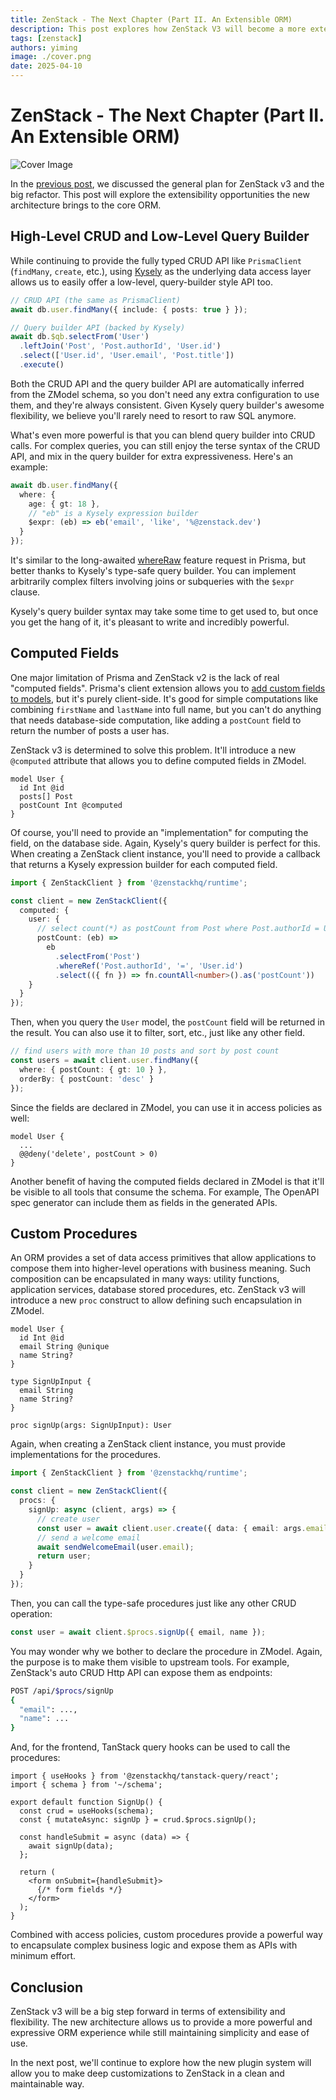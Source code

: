 ```yaml
---
title: ZenStack - The Next Chapter (Part II. An Extensible ORM)
description: This post explores how ZenStack V3 will become a more extensible ORM.
tags: [zenstack]
authors: yiming
image: ./cover.png
date: 2025-04-10
---
```


# ZenStack - The Next Chapter (Part II. An Extensible ORM)

![Cover Image](./cover.png)

In the [previous post](../next-chapter-1/index.md), we discussed the general plan for ZenStack v3 and the big refactor. This post will explore the extensibility opportunities the new architecture brings to the core ORM.

<!-- truncate -->

## High-Level CRUD and Low-Level Query Builder

While continuing to provide the fully typed CRUD API like `PrismaClient` (`findMany`, `create`, etc.), using [Kysely](https://kysely.dev/) as the underlying data access layer allows us to easily offer a low-level, query-builder style API too.

```ts
// CRUD API (the same as PrismaClient)
await db.user.findMany({ include: { posts: true } });

// Query builder API (backed by Kysely)
await db.$qb.selectFrom('User')
  .leftJoin('Post', 'Post.authorId', 'User.id')
  .select(['User.id', 'User.email', 'Post.title'])
  .execute()
```

Both the CRUD API and the query builder API are automatically inferred from the ZModel schema, so you don't need any extra configuration to use them, and they're always consistent. Given Kysely query builder's awesome flexibility, we believe you'll rarely need to resort to raw SQL anymore.

What's even more powerful is that you can blend query builder into CRUD calls. For complex queries, you can still enjoy the terse syntax of the CRUD API, and mix in the query builder for extra expressiveness. Here's an example:

```ts
await db.user.findMany({
  where: {
    age: { gt: 18 },
    // "eb" is a Kysely expression builder
    $expr: (eb) => eb('email', 'like', '%@zenstack.dev')
  }
});
```

It's similar to the long-awaited [whereRaw](https://github.com/prisma/prisma/issues/5560) feature request in Prisma, but better thanks to Kysely's type-safe query builder. You can implement arbitrarily complex filters involving joins or subqueries with the `$expr` clause.

Kysely's query builder syntax may take some time to get used to, but once you get the hang of it, it's pleasant to write and incredibly powerful.

## Computed Fields

One major limitation of Prisma and ZenStack v2 is the lack of real "computed fields". Prisma's client extension allows you to [add custom fields to models](https://www.prisma.io/docs/orm/prisma-client/queries/computed-fields), but it's purely client-side. It's good for simple computations like combining `firstName` and `lastName` into full name, but you can't do anything that needs database-side computation, like adding a `postCount` field to return the number of posts a user has. 

ZenStack v3 is determined to solve this problem. It'll introduce a new `@computed` attribute that allows you to define computed fields in ZModel.

```zmodel
model User {
  id Int @id
  posts[] Post
  postCount Int @computed
}
```

Of course, you'll need to provide an "implementation" for computing the field, on the database side. Again, Kysely's query builder is perfect for this. When creating a ZenStack client instance, you'll need to provide a callback that returns a Kysely expression builder for each computed field.

```ts
import { ZenStackClient } from '@zenstackhq/runtime';

const client = new ZenStackClient({
  computed: {
    user: {
      // select count(*) as postCount from Post where Post.authorId = User.id
      postCount: (eb) =>
        eb
          .selectFrom('Post')
          .whereRef('Post.authorId', '=', 'User.id')
          .select(({ fn }) => fn.countAll<number>().as('postCount'))
    }
  }
});
```

Then, when you query the `User` model, the `postCount` field will be returned in the result. You can also use it to filter, sort, etc., just like any other field.

```ts
// find users with more than 10 posts and sort by post count
const users = await client.user.findMany({
  where: { postCount: { gt: 10 } },
  orderBy: { postCount: 'desc' }
});
```

Since the fields are declared in ZModel, you can use it in access policies as well:

```zmodel
model User {
  ...
  @@deny('delete', postCount > 0)
}
```

Another benefit of having the computed fields declared in ZModel is that it'll be visible to all tools that consume the schema. For example, The OpenAPI spec generator can include them as fields in the generated APIs.

## Custom Procedures

An ORM provides a set of data access primitives that allow applications to compose them into higher-level operations with business meaning. Such composition can be encapsulated in many ways: utility functions, application services, database stored procedures, etc. ZenStack v3 will introduce a new `proc` construct to allow defining such encapsulation in ZModel.

```zmodel
model User {
  id Int @id
  email String @unique
  name String?
}

type SignUpInput {
  email String
  name String?
}

proc signUp(args: SignUpInput): User
```

Again, when creating a ZenStack client instance, you must provide implementations for the procedures.

```ts
import { ZenStackClient } from '@zenstackhq/runtime';

const client = new ZenStackClient({
  procs: {
    signUp: async (client, args) => {
      // create user
      const user = await client.user.create({ data: { email: args.email, name: args.name } });
      // send a welcome email
      await sendWelcomeEmail(user.email);
      return user;
    }
  }
});
```

Then, you can call the type-safe procedures just like any other CRUD operation:

```ts
const user = await client.$procs.signUp({ email, name });
```

You may wonder why we bother to declare the procedure in ZModel. Again, the purpose is to make them visible to upstream tools. For example, ZenStack's auto CRUD Http API can expose them as endpoints:

```bash
POST /api/$procs/signUp
{
  "email": ...,
  "name": ...
}
```

And, for the frontend, TanStack query hooks can be used to call the procedures:

```tsx
import { useHooks } from '@zenstackhq/tanstack-query/react';
import { schema } from '~/schema';

export default function SignUp() {
  const crud = useHooks(schema);
  const { mutateAsync: signUp } = crud.$procs.signUp();

  const handleSubmit = async (data) => {
    await signUp(data);
  };

  return (
    <form onSubmit={handleSubmit}>
      {/* form fields */}
    </form>
  );
}
```

Combined with access policies, custom procedures provide a powerful way to encapsulate complex business logic and expose them as APIs with minimum effort.

## Conclusion

ZenStack v3 will be a big step forward in terms of extensibility and flexibility. The new architecture allows us to provide a more powerful and expressive ORM experience while still maintaining simplicity and ease of use.

In the next post, we'll continue to explore how the new plugin system will allow you to make deep customizations to ZenStack in a clean and maintainable way.
